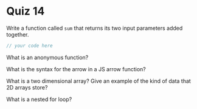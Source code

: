 # Quiz 14

Write a function called `sum` that returns its two input parameters added together.

```js
// your code here
```

What is an anonymous function?

What is the syntax for the arrow in a JS arrow function?

What is a two dimensional array? Give an example of the kind of data that 2D arrays store?

What is a nested for loop?
